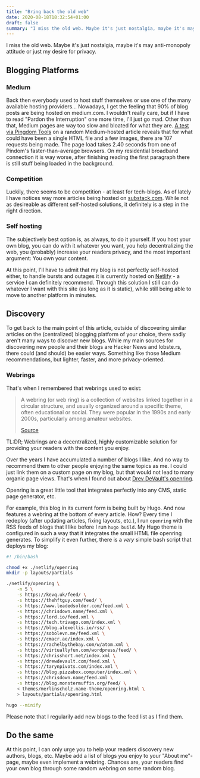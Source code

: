 ```yaml
---
title: "Bring back the old web"
date: 2020-08-18T18:32:54+01:00
draft: false
summary: "I miss the old web. Maybe it's just nostalgia, maybe it's may anti-monopoly attitude or just my desire for privacy."
---
```


I miss the old web. Maybe it's just nostalgia, maybe it's may anti-monopoly attitude or just my desire for privacy.

## Blogging Platforms

### Medium

Back then everybody used to host stuff themselves or use one of the many available hosting providers... Nowadays, I get the feeling that 90% of blog posts are being hosted on medium.com. I wouldn't really care, but if I have to read "Pardon the Interruption" one more time, I'll just go mad. Other than that, Medium pages are way too slow and bloated for what they are. [A test via Pingdom Tools](https://tools.pingdom.com/#5d00a9ee1a800000) on a random Medium-hosted article reveals that for what could have been a single HTML file and a few images, there are 107 requests being made. The page load takes 2.40 seconds from one of Pindom's faster-than-average browsers. On my residential broadband connection it is way worse, after finishing reading the first paragraph there is still stuff being loaded in the background.

### Competition

Luckily, there seems to be competition - at least for tech-blogs. As of lately I have notices way more articles being hosted on [substack.com](https://substack.com/). While not as desireable as different self-hosted solutions, it definitely is a step in the right direction.

### Self hosting

The subjectively best option is, as always, to do it yourself. If you host your own blog, you can do with it whatever you want, you help decentralizing the web, you (probably) increase your readers privacy, and the most important argument: You own your content.

At this point, I'll have to admit that my blog is not perfectly self-hosted either, to handle bursts and outages it is currently hosted on [Netlify](https://www.netlify.com/) - a service I can definitely recommend. Through this solution I still can do whatever I want with this site (as long as it is static), while still being able to move to another platform in minutes.

## Discovery

To get back to the main point of this article, outside of discovering similar articles on the (centralized) blogging platform of your choice, there sadly aren't many ways to discover new blogs. While my main sources for discovering new people and their blogs are Hacker News and lobste.rs, there could (and should) be easier ways. Something like those Medium recommendations, but lighter, faster, and more privacy-oriented.

### Webrings

That's when I remembered that webrings used to exist:

> A webring (or web ring) is a collection of websites linked together in a circular structure, and usually organized around a specific theme, often educational or social. They were popular in the 1990s and early 2000s, particularly among amateur websites.
>
> [Source](https://en.wikipedia.org/wiki/Webring)

TL:DR; Webrings are a decentralized, highly customizable solution for providing your readers with the content you enjoy.

Over the years I have accumulated a number of blogs I like. And no way to recommend them to other people enjoying the same topics as me. I could just link them on a custom page on my blog, but that would not lead to many organic page views. That's when I found out about [Drev DeVault's openring](https://sr.ht/~sircmpwn/openring/).

Openring is a great little tool that integrates perfectly into any CMS, static page generator, etc.

For example, this blog in its current form is being built by Hugo. And now features a webring at the bottom of every article. How? Every time I redeploy (after updating articles, fixing layouts, etc.), I run ```openring``` with the RSS feeds of blogs that I like before I run ```hugo build```. My Hugo theme is configured in such a way that it integrates the small HTML file openring generates. To simplify it even further, there is a *very* simple bash script that deploys my blog:

```bash
#! /bin/bash

chmod +x ./netlify/openring
mkdir -p layouts/partials

./netlify/openring \
    -n 5 \
    -s https://kevq.uk/feed/ \
    -s https://thehftguy.com/feed/ \
    -s https://www.leadedsolder.com/feed.xml \
    -s https://chrisdown.name/feed.xml \
    -s https://lord.io/feed.xml \
    -s https://tech.trivago.com/index.xml \
    -s https://blog.alexellis.io/rss/ \
    -s https://sobolevn.me/feed.xml \
    -s https://cmacr.ae/index.xml \
    -s https://rachelbythebay.com/w/atom.xml \
    -s https://virtuallyfun.com/wordpress/feed/ \
    -s https://chrisshort.net/index.xml \
    -s https://drewdevault.com/feed.xml \
    -s https://tarynpivots.com/index.xml \
    -s https://blog.pizzabox.computer/index.xml \
    -s https://chrisdown.name/feed.xml \
    -s https://blog.monstermuffin.org/feed/ \
    < themes/merlinscholz.name-theme/openring.html \
    > layouts/partials/openring.html 

hugo --minify
```

Please note that I regularily add new blogs to the feed list as I find them.

## Do the same

At this point, I can only urge you to help your readers discovery new authors, blogs, etc. Maybe add a list of blogs you enjoy to your "About me"-page, maybe even implement a webring. Chances are, your readers find your own blog through some random webring on some random blog.
